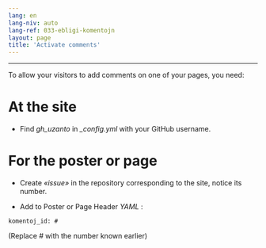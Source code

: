 ```yaml
---
lang: en
lang-niv: auto
lang-ref: 033-ebligi-komentojn
layout: page
title: 'Activate comments'
---
```


---

To allow your visitors to add comments on one of your pages, you need: 

# At the site
 * Find _gh\_uzanto_ in _\_config.yml_ with your GitHub username.



# For the poster or page
 * Create  _«issue»_  in the repository corresponding to the site, notice its number. 



 * Add to Poster or Page Header  _YAML_ :   



```
komentoj_id: #
```
(Replace _#_ with the number known earlier)
